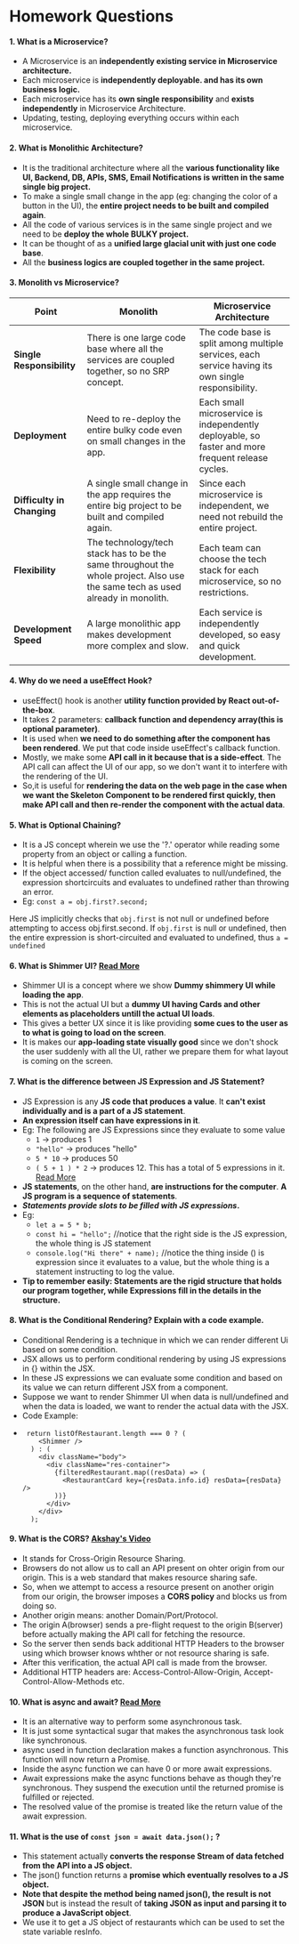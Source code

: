# Homework Questions

#### 1. What is a Microservice?

- A Microservice is an **independently existing service in Microservice architecture.**
- Each microservice is **independently deployable. and has its own business logic.**
- Each microservice has its **own single responsibility** and **exists independently** in Microservice Architecture.
- Updating, testing, deploying everything occurs within each microservice.

#### 2. What is Monolithic Architecture?

- It is the traditional architecture where all the **various functionality like UI, Backend, DB, APIs, SMS, Email Notifications is written in the same single big project.**
- To make a single small change in the app (eg: changing the color of a button in the UI), the **entire project needs to be built and compiled again**.
- All the code of various services is in the same single project and we need to be **deploy the whole BULKY project.**
- It can be thought of as a **unified large glacial unit with just one code base**.
- All the **business logics are coupled together in the same project.**

#### 3. Monolith vs Microservice?

| Point                      | Monolith                                                                                                                       | Microservice Architecture                                                                          |
| -------------------------- | ------------------------------------------------------------------------------------------------------------------------------ | -------------------------------------------------------------------------------------------------- |
| **Single Responsibility**  | There is one large code base where all the services are coupled together, so no SRP concept.                                   | The code base is split among multiple services, each service having its own single responsibility. |
| **Deployment**             | Need to re-deploy the entire bulky code even on small changes in the app.                                                      | Each small microservice is independently deployable, so faster and more frequent release cycles.   |
| **Difficulty in Changing** | A single small change in the app requires the entire big project to be built and compiled again.                               | Since each microservice is independent, we need not rebuild the entire project.                    |
| **Flexibility**            | The technology/tech stack has to be the same throughout the whole project. Also use the same tech as used already in monolith. | Each team can choose the tech stack for each microservice, so no restrictions.                     |
| **Development Speed**      | A large monolithic app makes development more complex and slow.                                                                | Each service is independently developed, so easy and quick development.                            |

#### 4. Why do we need a useEffect Hook?

- useEffect() hook is another **utility function provided by React out-of-the-box**.
- It takes 2 parameters: **callback function and dependency array(this is optional parameter)**.
- It is used when **we need to do something after the component has been rendered**. We put that code inside useEffect's callback function.
- Mostly, we make some **API call in it because that is a side-effect**. The API call can affect the UI of our app, so we don't want it to interfere with the rendering of the UI.
- So,it is useful for **rendering the data on the web page in the case when we want the Skeleton Component to be rendered first quickly, then make API call and then re-render the component with the actual data**.

#### 5. What is Optional Chaining?

- It is a JS concept wherein we use the '?.' operator while reading some property from an object or calling a function.
- It is helpful when there is a possibility that a reference might be missing.
- If the object accessed/ function called evaluates to null/undefined, the expression shortcircuits and evaluates to undefined rather than throwing an error.
- Eg: `const a = obj.first?.second;`

Here JS implicitly checks that `obj.first` is not null or undefined before attempting to access obj.first.second.
If `obj.first` is null or undefined, then the entire expression is short-circuited and evaluated to undefined, thus `a = undefined`

#### 6. What is Shimmer UI? [Read More](https://medium.com/lattice-what-is/shimmer-ui-a-better-way-to-show-loading-states-aa1f4e563d17)

- Shimmer UI is a concept where we show **Dummy shimmery UI while loading the app**.
- This is not the actual UI but a **dummy UI having Cards and other elements as placeholders untill the actual UI loads**.
- This gives a better UX since it is like providing **some cues to the user as to what is going to load on the screen**.
- It is makes our **app-loading state visually good** since we don't shock the user suddenly with all the UI, rather we prepare them for what layout is coming on the screen.

#### 7. What is the difference between JS Expression and JS Statement?

- JS Expression is any **JS code that produces a value**. It **can't exist individually and is a part of a JS statement**.
- **An expression itself can have expressions in it**.
- Eg: The following are JS Expressions since they evaluate to some value
  - `1` → produces 1
  - `"hello"` → produces "hello"
  - `5 * 10` → produces 50
  - `( 5 + 1 ) * 2` → produces 12. This has a total of 5 expressions in it. [Read More](https://www.joshwcomeau.com/javascript/statements-vs-expressions/#expressions-1)
- **JS statements**, on the other hand, **are instructions for the computer**. **A JS program is a sequence of statements**.
- **_Statements provide slots to be filled with JS expressions_.**
- Eg:
  - `let a = 5 * b;`
  - `const hi = "hello";` //notice that the right side is the JS expression, the whole thing is JS statement
  - `console.log("Hi there" + name);` //notice the thing inside () is expression since it evaluates to a value, but the whole thing is a statement instructing to log the value.
- **Tip to remember easily: Statements are the rigid structure that holds our program together, while Expressions fill in the details in the structure.**

#### 8. What is the Conditional Rendering? Explain with a code example.

- Conditional Rendering is a technique in which we can render different Ui based on some condition.
- JSX allows us to perform conditional rendering by using JS expressions in {} within the JSX.
- In these JS expressions we can evaluate some condition and based on its value we can return different JSX from a component.
- Suppose we want to render Shimmer UI when data is null/undefined and when the data is loaded, we want to render the actual data with the JSX.
- Code Example:
- ```
   return listOfRestaurant.length === 0 ? (
      <Shimmer />
    ) : (
      <div className="body">
        <div className="res-container">
          {filteredRestaurant.map((resData) => (
            <RestaurantCard key={resData.info.id} resData={resData} />
          ))}
        </div>
      </div>
    );
  ```

#### 9. What is the CORS? [Akshay's Video](https://www.youtube.com/watch?v=tcLW5d0KAYE)

- It stands for Cross-Origin Resource Sharing.
- Browsers do not allow us to call an API present on ohter origin from our origin. This is a web standard that makes resource sharing safe.
- So, when we attempt to access a resource present on another origin from our origin, the browser imposes a **CORS policy** and blocks us from doing so.
- Another origin means: another Domain/Port/Protocol.
- The origin A(browser) sends a pre-flight request to the origin B(server) before actually making the API call for fetching the resource.
- So the server then sends back additional HTTP Headers to the browser using which browser knows whther or not resource sharing is safe.
- After this verification, the actual API call is made from the browser.
- Additional HTTP headers are: Access-Control-Allow-Origin, Accept-Control-Allow-Methods etc.

#### 10. What is async and await? [Read More](https://developer.mozilla.org/en-US/docs/Web/JavaScript/Reference/Statements/async_function)

- It is an alternative way to perform some asynchronous task.
- It is just some syntactical sugar that makes the asynchronous task look like synchronous.
- async used in function declaration makes a function asynchronous. This function will now return a Promise.
- Inside the async function we can have 0 or more await expressions.
- Await expressions make the async functions behave as though they're synchronous. They suspend the execution until the returned promise is fulfilled or rejected.
- The resolved value of the promise is treated like the return value of the await expression.

#### 11. What is the use of `const json = await data.json();` ?

- This statement actually **converts the response Stream of data fetched from the API into a JS object.**
- The json() function returns a **promise which eventually resolves to a JS object.**
- **Note that despite the method being named json(), the result is not JSON** but is instead the result of **taking JSON as input and parsing it to produce a JavaScript object**.
- We use it to get a JS object of restaurants which can be used to set the state variable resInfo.

